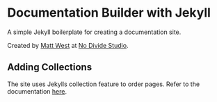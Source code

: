 # Documentation Builder with Jekyll

A simple Jekyll boilerplate for creating a documentation site.

Created by [Matt West](http://mattwest.io) at [No Divide Studio](http://nodividestudio.com).


## Adding Collections

The site uses Jekylls collection feature to order pages. Refer to the documentation [here](http://jekyllrb.com/docs/collections/).
